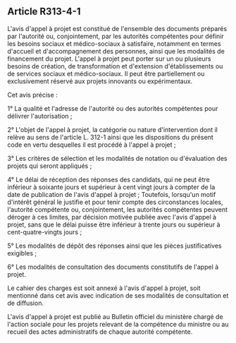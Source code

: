 ## Article R313-4-1

L'avis d'appel à projet est constitué de l'ensemble des documents préparés par l'autorité ou, conjointement,
par les autorités compétentes pour définir les besoins sociaux et médico-sociaux à satisfaire, notamment
en termes d'accueil et d'accompagnement des personnes, ainsi que les modalités de financement du projet.
L'appel à projet peut porter sur un ou plusieurs besoins de création, de transformation et d'extension
d'établissements ou de services sociaux et médico-sociaux. Il peut être partiellement ou exclusivement
réservé aux projets innovants ou expérimentaux.

Cet avis précise :

1° La qualité et l'adresse de l'autorité ou des autorités compétentes pour délivrer l'autorisation ;

2° L'objet de l'appel à projet, la catégorie ou nature d'intervention dont il relève au sens de l'article L. 312-1
ainsi que les dispositions du présent code en vertu desquelles il est procédé à l'appel à projet ;

3° Les critères de sélection et les modalités de notation ou d'évaluation des projets qui seront appliqués ;

4° Le délai de réception des réponses des candidats, qui ne peut être inférieur à soixante jours et supérieur
à cent vingt jours à compter de la date de publication de l'avis d'appel à projet ; Toutefois, lorsqu'un
motif d'intérêt général le justifie et pour tenir compte des circonstances locales, l'autorité compétente ou,
conjointement, les autorités compétentes peuvent déroger à ces limites, par décision motivée publiée avec
l'avis d'appel à projet, sans que le délai puisse être inférieur à trente jours ou supérieur à cent-quatre-vingts
jours ;

5° Les modalités de dépôt des réponses ainsi que les pièces justificatives exigibles ;

6° Les modalités de consultation des documents constitutifs de l'appel à projet.

Le cahier des charges est soit annexé à l'avis d'appel à projet, soit mentionné dans cet avis avec indication de
ses modalités de consultation et de diffusion.

L'avis d'appel à projet est publié au Bulletin officiel du ministère chargé de l'action sociale pour les projets
relevant de la compétence du ministre ou au recueil des actes administratifs de chaque autorité compétente.

